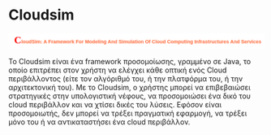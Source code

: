 # Cloudsim

!["Cloudsim image"](img/cloudsim.png)

Το Cloudsim είναι ένα framework προσομοίωσης, γραμμένο σε Java, το οποίο επιτρέπει στον χρήστη να ελέγχει κάθε οπτική ενός Cloud περιβάλλοντος (είτε τον αλγόριθμό του, ή την πλατφόρμα του, ή την αρχιτεκτονική του). Με το Cloudsim, ο χρήστης μπορεί να επιβεβαιώσει στρατηγικές στην υπολογιστική νέφους, να προσομοιώσει ένα δικό του cloud περιβάλλον και να χτίσει δικές του λύσεις. Εφόσον είναι προσομοιωτής, δεν μπορεί να τρέξει πραγματική εφαρμογή, να τρέξει μόνο του ή να αντικαταστήσει ένα cloud περιβάλλον.
